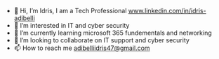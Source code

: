 - 👋 Hi, I’m Idris, I am a Tech Professional www.linkedin.com/in/idris-adibelli
- 👀 I’m interested in IT and cyber security
- 🌱 I’m currently learning microsoft 365 fundementals and networking
- 💞️ I’m looking to collaborate on IT support and cyber security 
- 📫 How to reach me adibelliidris47@gmail.com


<!---
idris-adbl/idris-adbl is a ✨ special ✨ repository because its `README.md` (this file) appears on your GitHub profile.
You can click the Preview link to take a look at your changes.
--->
